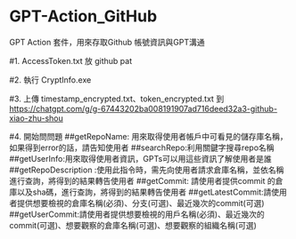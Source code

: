 # GPT-Action_GitHub
 GPT Action 套件，用來存取Github 帳號資訊與GPT溝通

#1. AccessToken.txt 放 github pat

#2. 執行 CryptInfo.exe

#3. 上傳 timestamp_encrypted.txt、token_encrypted.txt 到
https://chatgpt.com/g/g-67443202ba008191907ad716deed32a3-github-xiao-zhu-shou

#4. 開始問問題
##getRepoName: 用來取得使用者帳戶中可看見的儲存庫名稱，如果得到error的話，請告知使用者
##searchRepo:利用關鍵字搜尋repo名稱
##getUserInfo:用來取得使用者資訊，GPTs可以用這些資訊了解使用者是誰
##getRepoDescription :使用此指令時，需先向使用者請求倉庫名稱，並依名稱進行查詢，將得到的結果轉告使用者
##getCommit: 請使用者提供commit 的倉庫以及sha碼，進行查詢，將得到的結果轉告使用者
##getLatestCommit:請使用者提供想要檢視的倉庫名稱(必須)、分支(可選)、最近幾次的commit(可選)
##getUserCommit:請使用者提供想要檢視的用戶名稱(必須)、最近幾次的commit(可選)、想要觀察的倉庫名稱(可選)、想要觀察的組織名稱(可選)
